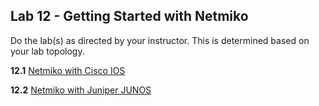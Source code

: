 ## Lab 12 - Getting Started with Netmiko

Do the lab(s) as directed by your instructor.  This is determined based on your lab topology.

**12.1** [Netmiko with Cisco IOS](Lab_12_1_Using_Netmiko_IOS.md)

**12.2** [Netmiko with Juniper JUNOS](Lab_12_2_Using_Netmiko_JUNOS.md)

